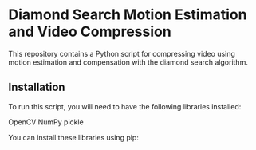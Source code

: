 # Diamond Search Motion Estimation and Video Compression
This repository contains a Python script for compressing video using motion estimation and compensation with the diamond search algorithm.

## Installation
To run this script, you will need to have the following libraries installed:

OpenCV
NumPy
pickle

You can install these libraries using pip:
